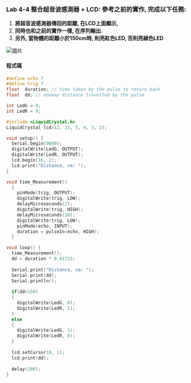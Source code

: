 ### Lab 4-4 整合超音波感測器 + LCD: 參考之前的實作, 完成以下任務:

1. **將超音波感測器傳回的距離, 在LCD上面顯示,** 
2. **同時也和之前的實作一樣, 在序列輸出.** 
3. **另外, 當物體的距離小於150cm時, 則亮紅色LED, 否則亮綠色LED**

![圖片](https://user-images.githubusercontent.com/16370565/137608457-9c841f77-28d4-4488-b548-575b2764386c.png)

<H4>程式碼</H4>

````C
#define echo 7
#define trig 7
float  duration; // time taken by the pulse to return back
float  dd; // oneway distance travelled by the pulse

int LedG = 8;
int LedR = 9;

#include <LiquidCrystal.h>
LiquidCrystal lcd(12, 11, 5, 4, 3, 2);

void setup() {
  Serial.begin(9600);
  digitalWrite(LedG, OUTPUT);
  digitalWrite(LedR, OUTPUT);
  lcd.begin(16, 2);
  lcd.print("Distance, cm: ");
}

void time_Measurement()
  { 
    pinMode(trig, OUTPUT);
    digitalWrite(trig, LOW);
    delayMicroseconds(2);  
    digitalWrite(trig, HIGH);
    delayMicroseconds(10);
    digitalWrite(trig, LOW);
    pinMode(echo, INPUT);  
    duration = pulseIn(echo, HIGH);
  }

void loop() {
  time_Measurement();
  dd = duration * 0.01723;
  
  Serial.print("Distance, cm: ");
  Serial.print(dd);
  Serial.println();
  
  if(dd<150)
  {
    digitalWrite(LedG, 0);
    digitalWrite(LedR, 1);
  }
  else
  {
    digitalWrite(LedG, 1);
    digitalWrite(LedR, 0);    
  }
  
  lcd.setCursor(0, 1);
  lcd.print(dd);
  
  delay(200); 
}
````
